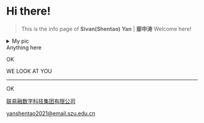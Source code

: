 # Hi there!
> This is the info page of **Sivan(Shentao)** **Yan** | **鄢申涛**
Welcome here!

<details close>
<summary>My pic </summary>
<picture>
  <source media="(prefers-color-scheme: dark)" srcset="https://s2.loli.net/2024/08/05/sfnQlUOM6kDNowg.jpg">
  <source media="(prefers-color-scheme: light)" srcset="https://s2.loli.net/2024/08/05/sfnQlUOM6kDNowg.jpg">
  <img alt="Shows an illustrated sun in light mode and a moon with stars in dark mode." src="https://s2.loli.net/2024/08/05/sfnQlUOM6kDNowg.jpg">
</picture>
</details>
Anything here

OK

WE LOOK AT YOU

***

OK

[联易融数字科技集团有限公司](https://www.linklogis.com/ "国内头部的供应链金融科技解决方案提供商")

<yanshentao2021@email.szu.edu.cn>
